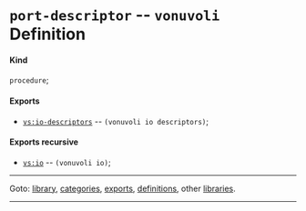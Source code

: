 

<a id='definition__vonuvoli__port-descriptor'></a>

# `port-descriptor` -- `vonuvoli` Definition


<a id='definition__vonuvoli__port-descriptor__kind'></a>

#### Kind

`procedure`;


<a id='definition__vonuvoli__port-descriptor__exports'></a>

#### Exports

 * [`vs:io-descriptors`](../../vonuvoli/exports/vs_3a_io-descriptors.md#export__vonuvoli__vs_3a_io-descriptors) -- `(vonuvoli io descriptors)`;


<a id='definition__vonuvoli__port-descriptor__exports-recursive'></a>

#### Exports recursive

 * [`vs:io`](../../vonuvoli/exports/vs_3a_io.md#export__vonuvoli__vs_3a_io) -- `(vonuvoli io)`;

----

Goto: [library](../../vonuvoli/_index.md#library__vonuvoli), [categories](../../vonuvoli/categories/_index.md#toc__vonuvoli__categories), [exports](../../vonuvoli/exports/_index.md#toc__vonuvoli__exports), [definitions](../../vonuvoli/definitions/_index.md#toc__vonuvoli__definitions), other [libraries](../../_libraries.md#toc__libraries).

----

